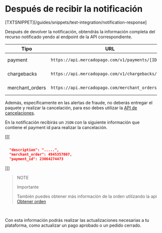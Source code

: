 # Después de recibir la notificación

[TXTSNIPPET][/guides/snippets/test-integration/notification-response]

Después de devolver la notificación, obtendrás la información completa del recurso notificado yendo al endpoint de la API correspondiente.
 

| Tipo | URL | Documentación |
| --- | --- | --- |
| payment | `https://api.mercadopago.com/v1/payments/[ID]` | [ver documentación](https://www.mercadopago[FAKER][URL][DOMAIN]/developers/es/reference/payments/_payments_id/get) |
| chargebacks | `https://api.mercadopago.com/v1/chargebacks/[ID]` | [ver documentación](https://www.mercadopago[FAKER][URL][DOMAIN]/developers/es/reference/chargebacks/_chargebacks_id/get) |
| merchant_orders | `https://api.mercadopago.com/merchant_orders/[ID]` | [ver documentación](https://www.mercadopago[FAKER][URL][DOMAIN]/developers/es/reference/merchant_orders/_merchant_orders_id/get) |

Además, específicamente en las alertas de fraude, no deberás entregar el paquete y realizar la cancelación, para eso debes utilizar la [API de cancelaciones](/developers/es/reference/chargebacks/_payments_payment_id/put). 

En la notificación recibirás un `JSON` con la siguiente información que contiene el payment id para realizar la cancelación. 

[[[
```Json

  "description": ".....",
  "merchant_order": 4945357007,
  "payment_id": 23064274473

```
]]]

> NOTE
> 
> Importante
>
> También puedes obtener más información de la orden utilizando la api [Obtener orden](/developers/es/reference/merchant_orders/_merchant_orders_id/get)

<br>

Con esta información podrás realizar las actualizaciones necesarias a tu plataforma, como actualizar un pago aprobado o un pedido cerrado.


